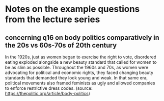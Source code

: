 # Notes on the example questions from the lecture series

## concerning q16 on body politics comparatively in the 20s vs 60s-70s of 20th century

In the 1920s, just as women began to exercise the right to vote, disordered eating exploded alongside a new beauty standard that called for women to be as slim as possible. Throughout the 1960s and 70s, as women were advocating for political and economic rights, they faced changing beauty standards that demanded they look young and weak. In that same era, political movements also framed feminists as ugly and allowed companies to enforce restrictive dress codes. (source: https://thepolitic.org/article/body-politics)